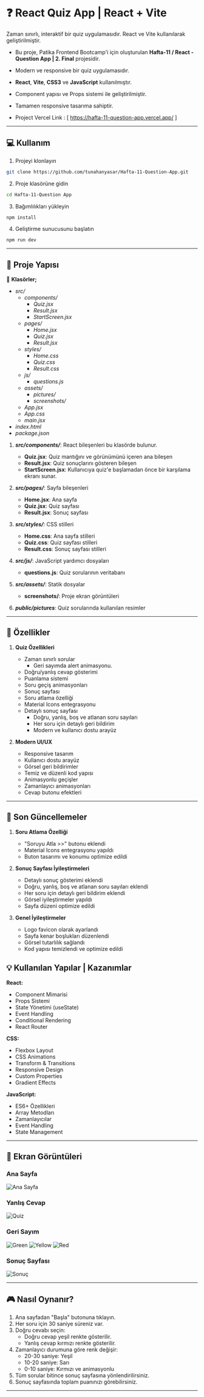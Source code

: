 # :question: React Quiz App | React + Vite

Zaman sınırlı, interaktif bir quiz uygulamasıdır. React ve Vite kullanılarak geliştirilmiştir.
* Bu proje, Patika Frontend Bootcamp'i için oluşturulan **Hafta-11 / React - Question App | 2. Final** projesidir.
* Modern ve responsive bir quiz uygulamasıdır.
* **React**, **Vite**, **CSS3** ve **JavaScript** kullanılmıştır.
* Component yapısı ve Props sistemi ile geliştirilmiştir.
* Tamamen responsive tasarıma sahiptir.

* Project Vercel Link : [ https://hafta-11-question-app.vercel.app/ ]

---

## :computer: Kullanım

1. Projeyi klonlayın
```bash
git clone https://github.com/tunahanyasar/Hafta-11-Question-App.git
```

2. Proje klasörüne gidin
```bash
cd Hafta-11-Question App
```

3. Bağımlılıkları yükleyin
```bash
npm install
```

4. Geliştirme sunucusunu başlatın
```bash
npm run dev
```

---

## 📜 Proje Yapısı

:open_file_folder: **Klasörler;**
* *src/*
  * *components/*
    * *Quiz.jsx*
    * *Result.jsx*
    * *StartScreen.jsx*
  * *pages/*
    * *Home.jsx*
    * *Quiz.jsx*
    * *Result.jsx*
  * *styles/*
    * *Home.css*
    * *Quiz.css*
    * *Result.css*
  * *js/*
    * *questions.js*
  * *assets/*
    * *pictures/*
    * *screenshots/*
  * *App.jsx*
  * *App.css*
  * *main.jsx*
* *index.html*
* *package.json*

1. ***src/components/***: React bileşenleri bu klasörde bulunur.
    * **Quiz.jsx**: Quiz mantığını ve görünümünü içeren ana bileşen
    * **Result.jsx**: Quiz sonuçlarını gösteren bileşen
    * **StartScreen.jsx**: Kullanıcıya quiz'e başlamadan önce bir karşılama ekranı sunar.

2. ***src/pages/***: Sayfa bileşenleri
    * **Home.jsx**: Ana sayfa
    * **Quiz.jsx**: Quiz sayfası
    * **Result.jsx**: Sonuç sayfası

3. ***src/styles/***: CSS stilleri
    * **Home.css**: Ana sayfa stilleri
    * **Quiz.css**: Quiz sayfası stilleri
    * **Result.css**: Sonuç sayfası stilleri

4. ***src/js/***: JavaScript yardımcı dosyaları
    * **questions.js**: Quiz sorularının veritabanı

5. ***src/assets/***: Statik dosyalar
    * **screenshots/**: Proje ekran görüntüleri

6. ***public/pictures***: Quiz sorularında kullanılan resimler

---

## :star2: Özellikler

1. **Quiz Özellikleri**
   - Zaman sınırlı sorular
        - Geri sayımda alert animasyonu.
   - Doğru/yanlış cevap gösterimi
   - Puanlama sistemi
   - Soru geçiş animasyonları
   - Sonuç sayfası
   - Soru atlama özelliği
   - Material Icons entegrasyonu
   - Detaylı sonuç sayfası
     - Doğru, yanlış, boş ve atlanan soru sayıları
     - Her soru için detaylı geri bildirim
     - Modern ve kullanıcı dostu arayüz
   
2. **Modern UI/UX**
   - Responsive tasarım
   - Kullanıcı dostu arayüz
   - Görsel geri bildirimler
   - Temiz ve düzenli kod yapısı
   - Animasyonlu geçişler
   - Zamanlayıcı animasyonları
   - Cevap butonu efektleri
---

## 🔄 Son Güncellemeler

1. **Soru Atlama Özelliği**
   - "Soruyu Atla >>" butonu eklendi
   - Material Icons entegrasyonu yapıldı
   - Buton tasarımı ve konumu optimize edildi

2. **Sonuç Sayfası İyileştirmeleri**
   - Detaylı sonuç gösterimi eklendi
   - Doğru, yanlış, boş ve atlanan soru sayıları eklendi
   - Her soru için detaylı geri bildirim eklendi
   - Görsel iyileştirmeler yapıldı
   - Sayfa düzeni optimize edildi

3. **Genel İyileştirmeler**
   - Logo favicon olarak ayarlandı
   - Sayfa kenar boşlukları düzenlendi
   - Görsel tutarlılık sağlandı
   - Kod yapısı temizlendi ve optimize edildi

## 💡 Kullanılan Yapılar | Kazanımlar

**React:**
* Component Mimarisi
* Props Sistemi
* State Yönetimi (useState)
* Event Handling
* Conditional Rendering
* React Router

**CSS:**
* Flexbox Layout
* CSS Animations
* Transform & Transitions
* Responsive Design
* Custom Properties
* Gradient Effects

**JavaScript:**
* ES6+ Özellikleri
* Array Metodları
* Zamanlayıcılar
* Event Handling
* State Management

---

## :paperclip: Ekran Görüntüleri

### Ana Sayfa
![Ana Sayfa](src/assets/screenshots/home_page.png)

### Yanlış Cevap
![Quiz](src/assets/screenshots/wrong_answer.png)

### Geri Sayım
![Green](src/assets/screenshots/green.png)
![Yellow](src/assets/screenshots/yellow.png)
![Red](src/assets/screenshots/red.png)

### Sonuç Sayfası
![Sonuç](src/assets/screenshots/result.png)

---

## 🎮 Nasıl Oynanır?

1. Ana sayfadan "Başla" butonuna tıklayın.
2. Her soru için 30 saniye süreniz var.
3. Doğru cevabı seçin:
   - Doğru cevap yeşil renkte gösterilir.
   - Yanlış cevap kırmızı renkte gösterilir.
4. Zamanlayıcı durumuna göre renk değişir:
   - 20-30 saniye: Yeşil
   - 10-20 saniye: Sarı
   - 0-10 saniye: Kırmızı ve animasyonlu
5. Tüm sorular bitince sonuç sayfasına yönlendirilirsiniz.
6. Sonuç sayfasında toplam puanınızı görebilirsiniz.

---
